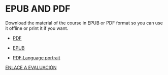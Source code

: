 # EPUB AND PDF

Download the material of the course in EPUB or PDF format so you can use it offline or print it if you want. 

- [PDF](./05-READY_TO_DOWNLOAD/Language_of_the_Birds.pdf)

- [EPUB](./05-READY_TO_DOWNLOAD/Language_of_the_birds_epub)

- [PDF:Language portrait](./05-READY_TO_DOWNLOAD/language_portrait.pdf)

[ENLACE A EVALUACIÓN](https://docs.google.com/spreadsheets/d/1L9nYh7QuBz0Ke2ATWAcOk4FaF4SOZjfF5M8_nNLLgkw/edit?usp=drive_link)